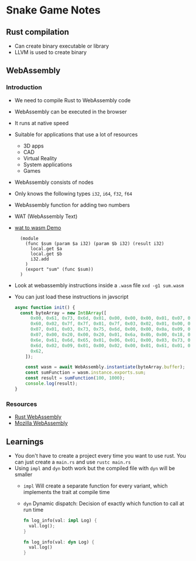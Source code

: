 # Snake Game Notes

## Rust compilation

- Can create binary executable or library
- LLVM is used to create binary

## WebAssembly

### Introduction

- We need to compile Rust to WebAssembly code
- WebAssembly can be executed in the browser
- It runs at native speed
- Suitable for applications that use a lot of resources
  - 3D apps
  - CAD
  - Virtual Reality
  - System applications
  - Games
- WebAssembly consists of nodes
- Only knows the following types `i32`, `i64`, `f32`, `f64`
- WebAssembly function for adding two numbers
- WAT (WebAssembly Text)
- [wat to wasm Demo](https://webassembly.github.io/wabt/demo/wat2wasm/)
  
    ```wat
      (module
        (func $sum (param $a i32) (param $b i32) (result i32)
          local.get $a
          local.get $b
          i32.add
        )
        (export "sum" (func $sum))
      )
    ```

- Look at webassembly instructions inside a `.wasm` file `xxd -g1 sum.wasm`
- You can just load these instructions in javscript

    ```js
    async function init() {
      const byteArray = new Int8Array([
          0x00, 0x61, 0x73, 0x6d, 0x01, 0x00, 0x00, 0x00, 0x01, 0x07, 0x01,
          0x60, 0x02, 0x7f, 0x7f, 0x01, 0x7f, 0x03, 0x02, 0x01, 0x00, 0x07,
          0x07, 0x01, 0x03, 0x73, 0x75, 0x6d, 0x00, 0x00, 0x0a, 0x09, 0x01,
          0x07, 0x00, 0x20, 0x00, 0x20, 0x01, 0x6a, 0x0b, 0x00, 0x18, 0x04,
          0x6e, 0x61, 0x6d, 0x65, 0x01, 0x06, 0x01, 0x00, 0x03, 0x73, 0x75,
          0x6d, 0x02, 0x09, 0x01, 0x00, 0x02, 0x00, 0x01, 0x61, 0x01, 0x01,
          0x62,
        ]);

        const wasm = await WebAssembly.instantiate(byteArray.buffer);
        const sumFunction = wasm.instance.exports.sum;
        const result = sumFunction(100, 1000);
        console.log(result);
    }
    ```

### Resources

- [Rust WebAssembly](https://rustwasm.github.io/book/)
- [Mozilla WebAssembly](https://developer.mozilla.org/en-US/docs/WebAssembly)

## Learnings

- You don't have to create a project every time you want to use rust. You can just create a `main.rs` and use `rustc main.rs`
- Using `impl` and `dyn` both work but the compiled file with `dyn` will be smaller
  - `impl` Will create a separate function for every variant, which implements the trait at compile time
  - `dyn` Dynamic dispatch: Decision of exactly which function to call at run time

    ```rust
    fn log_info(val: impl Log) {
      val.log();
    }

    fn log_info(val: dyn Log) {
      val.log()
    }
    ```
